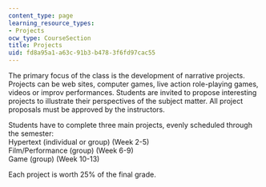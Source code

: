 ```yaml
---
content_type: page
learning_resource_types:
- Projects
ocw_type: CourseSection
title: Projects
uid: fd8a95a1-a63c-91b3-b478-3f6fd97cac55
---
```


The primary focus of the class is the development of narrative projects. Projects can be web sites, computer games, live action role-playing games, videos or improv performances. Students are invited to propose interesting projects to illustrate their perspectives of the subject matter. All project proposals must be approved by the instructors.

Students have to complete three main projects, evenly scheduled through the semester:  
Hypertext (individual or group) (Week 2-5)  
Film/Performance (group) (Week 6-9)  
Game (group) (Week 10-13)

Each project is worth 25% of the final grade.